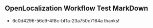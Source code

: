 ## OpenLocalization Workflow Test MarkDown
* 6c0d4296-56c9-4f8c-bf1a-23a750c7164a thanks!

<!--HONumber=Jul16_HO4-->


